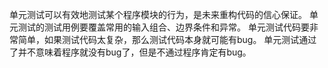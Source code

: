 
> 
单元测试可以有效地测试某个程序模块的行为，是未来重构代码的信心保证。
单元测试的测试用例要覆盖常用的输入组合、边界条件和异常。
单元测试代码要非常简单，如果测试代码太复杂，那么测试代码本身就可能有bug。
单元测试通过了并不意味着程序就没有bug了，但是不通过程序肯定有bug。
>